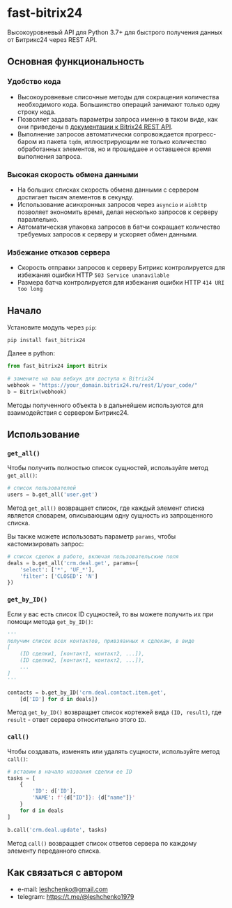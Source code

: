 # fast-bitrix24
Высокоуровневый API для Python 3.7+ для быстрого получения данных от Битрикс24 через REST API.

## Основная функциональность
### Удобство кода
- Высокоуровневые списочные методы для сокращения количества необходимого кода. Большинство операций занимают только одну строку кода.
- Позволяет задавать параметры запроса именно в таком виде, как они приведены в [документации к Bitrix24 REST API](https://dev.1c-bitrix.ru/rest_help/index.php).
- Выполнение запросов автоматически сопровождается прогресс-баром из пакета `tqdm`, иллюстрирующим не только количество обработанных элементов, но и прошедшее и оставшееся время выполнения запроса.

### Высокая скорость обмена данными
- На больших списках скорость обмена данными с сервером достигает тысяч элементов в секунду.
- Использование асинхронных запросов через `asyncio` и `aiohttp` позволяет экономить время, делая несколько запросов к серверу параллельно.
- Автоматическая упаковка запросов в батчи сокращает количество требуемых запросов к серверу и ускоряет обмен данными.

### Избежание отказов сервера
- Скорость отправки запросов к серверу Битрикс контролируется для избежания ошибки HTTP `503 Service unanavilable`
- Размера батча контролируется для избежания ошибки HTTP `414 URI too long`

## Начало
Установите модуль через `pip`:
```shell
pip install fast_bitrix24
```

Далее в python:

```python
from fast_bitrix24 import Bitrix

# замените на ваш вебхук для доступа к Bitrix24
webhook = "https://your_domain.bitrix24.ru/rest/1/your_code/"
b = Bitrix(webhook)
```

Методы полученного объекта `b` в дальнейшем используются для взаимодействия с сервером Битрикс24.

## Использование

### `get_all()`

Чтобы получить полностью список сущностей, используйте метод ```get_all()```:

```python
# список пользователей
users = b.get_all('user.get')
```

Метод `get_all()` возвращает список, где каждый элемент списка является словарем, описывающим одну сущность из запрощенного списка.

Вы также можете использовать параметр ```params```, чтобы кастомизировать запрос:

```python
# список сделок в работе, включая пользовательские поля
deals = b.get_all('crm.deal.get', params={
    'select': ['*', 'UF_*'],
    'filter': ['CLOSED': 'N']
})
```

### `get_by_ID()`
Если у вас есть список ID сущностей, то вы можете получить их при помощи метода `get_by_ID()`:

```python
'''
получим список всех контактов, привзяанных к сдлекам, в виде
[
    (ID сделки1, [контакт1, контакт2, ...]), 
    (ID сделки2, [контакт1, контакт2, ...]), 
    ...
]
'''

contacts = b.get_by_ID('crm.deal.contact.item.get',
    [d['ID'] for d in deals])
```
Метод `get_by_ID()` возвращает список кортежей вида `(ID, result)`, где `result` - ответ сервера относительно этого `ID`.

### `call()`
Чтобы создавать, изменять или удалять сущности, используйте метод `call()`:

```python
# вставим в начало названия сделки ее ID
tasks = [
    {
        'ID': d['ID'],
        'NAME': f'{d["ID"]}: {d["name"]}'
    }
    for d in deals
]

b.call('crm.deal.update', tasks)
```
Метод `call()` возвращает список ответов сервера по каждому элементу переданного списка. 

## Как связаться с автором
- e-mail: leshchenko@gmail.com
- telegram: https://t.me/@leshchenko1979
